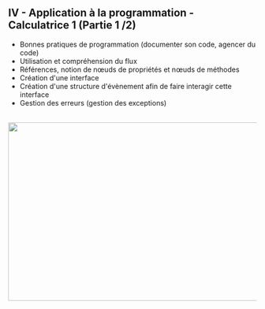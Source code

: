 <h2 dir="auto" id="h_5222853541721655104555948"><strong>IV - Application &agrave; la programmation - Calculatrice 1 (Partie 1 /2)</strong></h2>

<ul dir="auto">
<li>Bonnes pratiques de programmation (documenter son code, agencer du code)</li>
<li>Utilisation et compr&eacute;hension du flux</li>
<li>R&eacute;f&eacute;rences, notion de n&oelig;uds de propri&eacute;t&eacute;s et n&oelig;uds de m&eacute;thodes</li>
<li>Cr&eacute;ation d'une interface</li>
<li>Cr&eacute;ation d'une structure d'&eacute;v&egrave;nement afin de faire interagir cette interface</li>
<li>Gestion des erreurs (gestion des exceptions)</li>
</ul>
<p dir="auto"></p>
<p>&nbsp;<a href="https://youtu.be/B5EliDz4-_Q"><img src="Chapitre IV Youtube.png" width="640" height="362" alt="" style="display: block; margin-left: auto; margin-right: auto;" /></a></p>
